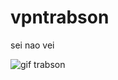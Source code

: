 ﻿# vpntrabson
sei nao vei

![gif trabson](https://github.com/user-attachments/assets/1f7eb4c9-3c07-4b13-9b10-432eb2815768)
